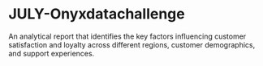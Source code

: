 # JULY-Onyxdatachallenge
An analytical report that identifies the key factors influencing customer satisfaction and loyalty across different regions, customer demographics, and support experiences.
